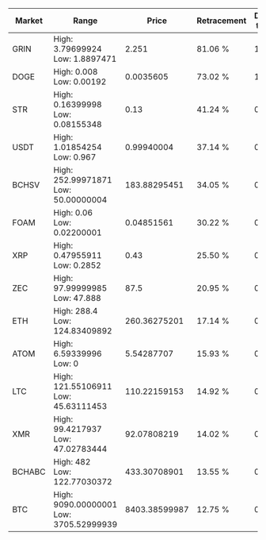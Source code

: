 | Market | Range | Price| Retracement | Doubles to 50% |
| --- | --- | --- | --- | --- |
| GRIN | High: 3.79699924<br />Low: 1.8897471 | 2.251 | 81.06 % | 1.26 |
| DOGE | High: 0.008<br />Low: 0.00192 | 0.0035605 | 73.02 % | 1.39 |
| STR | High: 0.16399998<br />Low: 0.08155348 | 0.13 | 41.24 % | 0.00 |
| USDT | High: 1.01854254<br />Low: 0.967 | 0.99940004 | 37.14 % | 0.00 |
| BCHSV | High: 252.99971871<br />Low: 50.00000004 | 183.88295451 | 34.05 % | 0.00 |
| FOAM | High: 0.06<br />Low: 0.02200001 | 0.04851561 | 30.22 % | 0.00 |
| XRP | High: 0.47955911<br />Low: 0.2852 | 0.43 | 25.50 % | 0.00 |
| ZEC | High: 97.99999985<br />Low: 47.888 | 87.5 | 20.95 % | 0.00 |
| ETH | High: 288.4<br />Low: 124.83409892 | 260.36275201 | 17.14 % | 0.00 |
| ATOM | High: 6.59339996<br />Low: 0 | 5.54287707 | 15.93 % | 0.00 |
| LTC | High: 121.55106911<br />Low: 45.63111453 | 110.22159153 | 14.92 % | 0.00 |
| XMR | High: 99.4217937<br />Low: 47.02783444 | 92.07808219 | 14.02 % | 0.00 |
| BCHABC | High: 482<br />Low: 122.77030372 | 433.30708901 | 13.55 % | 0.00 |
| BTC | High: 9090.00000001<br />Low: 3705.52999939 | 8403.38599987 | 12.75 % | 0.00 |
